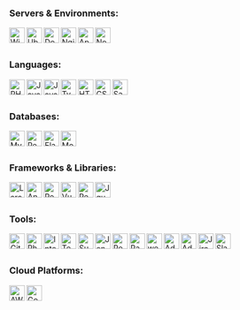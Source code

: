 ### Servers & Environments:
<img src="https://www.kirilmaz.com/img/logos/microsoft.png" align="left" alt="Windows Server" width="28px" />
<img src="https://www.kirilmaz.com/img/logos/ubuntu.png" align="left" alt="Ubuntu" width="28px" />
<img src="https://www.kirilmaz.com/img/logos/docker.png" align="left" alt="Docker" width="28px" />
<img src="https://www.kirilmaz.com/img/logos/nginx.png" align="left" alt="Nginx" width="28px" />
<img src="https://www.kirilmaz.com/img/logos/apache.png" align="left" alt="Apache" width="28px" />
<img src="https://www.kirilmaz.com/img/logos/nodejs.png" align="left" alt="Node.js" width="28px" />
<br />
<br />

### Languages:

<img src="https://www.kirilmaz.com/img/logos/php.png" align="left" alt="PHP" width="28px" />
<img src="https://www.kirilmaz.com/img/logos/java.png" align="left" alt="Java" width="28px" />
<img src="https://www.kirilmaz.com/img/logos/javascript.png" align="left" alt="JavaScript" width="28px" />
<img src="https://www.kirilmaz.com/img/logos/typescript.png" align="left" alt="Typescript" width="28px" />
<img src="https://www.kirilmaz.com/img/logos/html.png" align="left" alt="HTML5" width="28px" />
<img src="https://www.kirilmaz.com/img/logos/css.png" align="left" alt="CSS3" width="28px" />
<img src="https://www.kirilmaz.com/img/logos/sass.png" align="left" alt="Sass" width="28px" />
<br />
<br />

### Databases:
<img src="https://www.kirilmaz.com/img/logos/mysql.png" align="left" alt="MySQL" width="28px" />
<img src="https://www.kirilmaz.com/img/logos/redis.png" align="left" alt="Redis" width="28px" />
<img src="https://www.kirilmaz.com/img/logos/elasticsearch.png" align="left" alt="Elasticsearch" width="28px" />
<img src="https://www.kirilmaz.com/img/logos/mongodb.png" align="left" alt="MongoDB" width="28px" />
<br />
<br />

### Frameworks & Libraries:
<img src="https://www.kirilmaz.com/img/logos/laravel.png" align="left" alt="Laravel" width="28px" />
<img src="https://www.kirilmaz.com/img/logos/angular.png" align="left" alt="Angular" width="28px" />
<img src="https://www.kirilmaz.com/img/logos/react.png" align="left" alt="React" width="28px" />
<img src="https://www.kirilmaz.com/img/logos/vue.png" align="left" alt="VueJS" width="28px" />
<img src="https://www.kirilmaz.com/img/logos/redux.png" align="left" alt="Redux" width="28px" />
<img src="https://www.kirilmaz.com/img/logos/jquery.png" align="left" alt="Jquery" width="28px" />
<br />
<br />

### Tools:

<img src="https://www.kirilmaz.com/img/logos/git.png" align="left" alt="Git" width="28px" />
<img src="https://www.kirilmaz.com/img/logos/phpstorm.png" align="left" alt="PhpStorm" width="28px" />
<img src="https://www.kirilmaz.com/img/logos/intellij-idea.png" align="left" alt="IntelliJ IDEA" width="28px" />
<img src="https://www.kirilmaz.com/img/logos/teamcity.png" align="left" alt="TeamCity" width="28px" />
<img src="https://www.kirilmaz.com/img/logos/sublime-text.png" align="left" alt="Sublime" width="28px" />
<img src="https://www.kirilmaz.com/img/logos/jenkins.png" align="left" alt="Jenkins" width="28px" />
<img src="https://www.kirilmaz.com/img/logos/postman.png" align="left" alt="Postman" width="28px" />
<img src="https://www.kirilmaz.com/img/logos/rabbit-mq.png" align="left" alt="RabbitMQ" width="28px" />
<img src="https://www.kirilmaz.com/img/logos/webpack.png" align="left" alt="webpack" width="28px" />
<img src="https://www.kirilmaz.com/img/logos/adobe-photoshop.png" align="left" alt="Adobe Photoshop" width="28px" />
<img src="https://www.kirilmaz.com/img/logos/adobe-illustrator.png" align="left" alt="Adobe Illustrator" width="28px" />
<img src="https://www.kirilmaz.com/img/logos/jira.png" align="left" alt="Jira" width="28px" />
<img src="https://www.kirilmaz.com/img/logos/slack.png" align="left" alt="Slack" width="28px" />
<br />
<br />

### Cloud Platforms:

<img src="https://www.kirilmaz.com/img/logos/aws.png" align="left" alt="AWS" width="28px" />
<img src="https://www.kirilmaz.com/img/logos/google-cloud.png" align="left" alt="Google" width="28px" />
<br />
<br />
